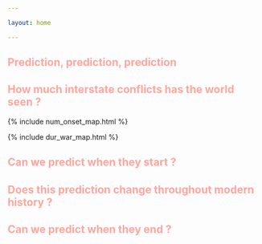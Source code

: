 ```yaml
---

layout: home

---
```



<h2 style="color:#ffa69e">Prediction, prediction, prediction</h2>


<h2 style="color:#ffa69e">How much interstate conflicts has the world seen ?</h2>


{% include num_onset_map.html %}

{% include dur_war_map.html %}

<h2 style="color:#ffa69e">Can we predict when they start ?</h2>

<h2 style="color:#ffa69e">Does this prediction change throughout modern history ?</h2>

<h2 style="color:#ffa69e">Can we predict when they end ?</h2>

